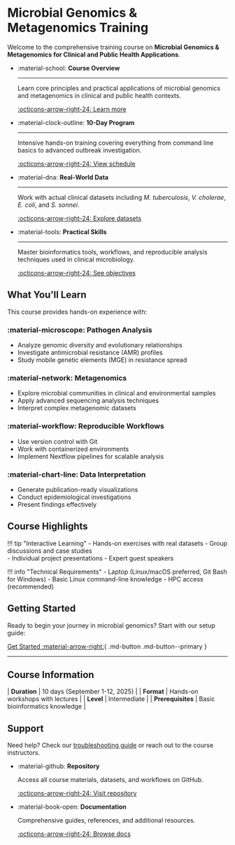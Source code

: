 # Microbial Genomics & Metagenomics Training

Welcome to the comprehensive training course on **Microbial Genomics & Metagenomics for Clinical and Public Health Applications**.

<div class="grid cards" markdown>

-   :material-school: __Course Overview__

    ---

    Learn core principles and practical applications of microbial genomics and metagenomics in clinical and public health contexts.

    [:octicons-arrow-right-24: Learn more](course/overview.md)

-   :material-clock-outline: __10-Day Program__

    ---

    Intensive hands-on training covering everything from command line basics to advanced outbreak investigation.

    [:octicons-arrow-right-24: View schedule](course/schedule.md)

-   :material-dna: __Real-World Data__

    ---

    Work with actual clinical datasets including _M. tuberculosis_, _V. cholerae_, _E. coli_, and _S. sonnei_.

    [:octicons-arrow-right-24: Explore datasets](datasets.md)

-   :material-tools: __Practical Skills__

    ---

    Master bioinformatics tools, workflows, and reproducible analysis techniques used in clinical microbiology.

    [:octicons-arrow-right-24: See objectives](course/objectives.md)

</div>

## What You'll Learn

This course provides hands-on experience with:

### :material-microscope: **Pathogen Analysis**
- Analyze genomic diversity and evolutionary relationships
- Investigate antimicrobial resistance (AMR) profiles
- Study mobile genetic elements (MGE) in resistance spread

### :material-network: **Metagenomics**
- Explore microbial communities in clinical and environmental samples
- Apply advanced sequencing analysis techniques
- Interpret complex metagenomic datasets

### :material-workflow: **Reproducible Workflows**
- Use version control with Git
- Work with containerized environments
- Implement Nextflow pipelines for scalable analysis

### :material-chart-line: **Data Interpretation**
- Generate publication-ready visualizations
- Conduct epidemiological investigations
- Present findings effectively

## Course Highlights

!!! tip "Interactive Learning"
    - Hands-on exercises with real datasets
    - Group discussions and case studies  
    - Individual project presentations
    - Expert guest speakers

!!! info "Technical Requirements"
    - Laptop (Linux/macOS preferred, Git Bash for Windows)
    - Basic Linux command-line knowledge
    - HPC access (recommended)

## Getting Started

Ready to begin your journey in microbial genomics? Start with our setup guide:

[Get Started :material-arrow-right:](course/setup.md){ .md-button .md-button--primary }

---

## Course Information

| **Duration** | 10 days (September 1-12, 2025) |
| **Format** | Hands-on workshops with lectures |
| **Level** | Intermediate |
| **Prerequisites** | Basic bioinformatics knowledge |

## Support

Need help? Check our [troubleshooting guide](troubleshooting.md) or reach out to the course instructors.

<div class="grid cards" markdown>

-   :material-github: **Repository**
    
    Access all course materials, datasets, and workflows on GitHub.
    
    [:octicons-arrow-right-24: Visit repository](https://github.com/CIDRI-Africa/microbial-genomics-training)

-   :material-book-open: **Documentation**
    
    Comprehensive guides, references, and additional resources.
    
    [:octicons-arrow-right-24: Browse docs](references.md)

</div>